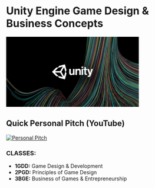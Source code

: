# Unity Engine Game Design & Business Concepts

![Unity Engine](images/UnityLogo-small.jpg)

## Quick Personal Pitch (YouTube)
[![Personal Pitch](https://img.youtube.com/vi/nBYAA9d1vYY/0.jpg)](https://www.youtube.com/watch?v=nBYAA9d1vYY")

### CLASSES:
* **1GDD:** Game Design & Development
* **2PGD:** Principles of Game Design
* **3BGE:** Business of Games & Entrepreneurship